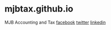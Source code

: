 # mjbtax.github.io
 MJB Accounting and Tax
[facebook](facebook.com/mjbtax)
[twitter](twitter.com/mjbtax)
[linkedin](linkedin.com/mjbtax)
